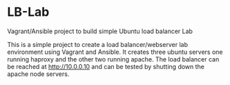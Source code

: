 # LB-Lab
Vagrant/Ansible project to build simple Ubuntu load balancer Lab

This is a simple project to create a load balancer/webserver lab environment using Vagrant and Ansible.
It creates three ubuntu servers one running haproxy and the other two running apache.  The load balancer can be reached at http://10.0.0.10 and can be tested by shutting down the apache node servers.
